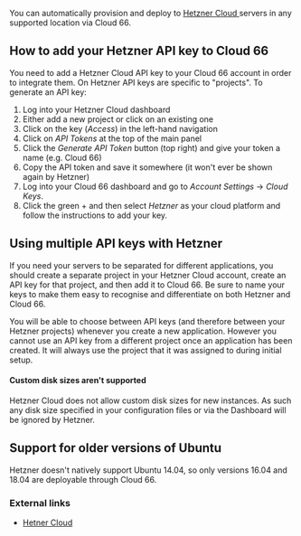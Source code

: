 You can automatically provision and deploy to [Hetzner Cloud ](https://www.hetzner.com/cloud)servers in any supported location via Cloud 66. 

## How to add your Hetzner API key to Cloud 66

You need to add a Hetzner Cloud API key to your Cloud 66 account in order to integrate them. On Hetzner API keys are specific to "projects". To generate an API key: 

1. Log into your Hetzner Cloud dashboard
2. Either add a new project or click on an existing one
3. Click on the key (*Access*) in the left-hand navigation
4. Click on *API Tokens* at the top of the main panel 
5. Click the *Generate API Token* button (top right) and give your token a name (e.g. Cloud 66)
6. Copy the API token and save it somewhere (it won't ever be shown again by Hetzner)
7. Log into your Cloud 66 dashboard and go to *Account Settings* → *Cloud Keys*. 
8. Click the green + and then select *Hetzner* as your cloud platform and follow the instructions to add your key.

## Using multiple API keys with Hetzner

If you need your servers to be separated for different applications, you should create a separate project in your Hetzner Cloud account, create an API key for that project, and then add it to Cloud 66.  Be sure to name your keys to make them easy to recognise and differentiate on both Hetzner and Cloud 66.

You will be able to choose between API keys (and therefore between your Hetzner projects) whenever you create a new application. However you cannot use an API key from a different project once an application has been created. It will always use the project that it was assigned to during initial setup.

#### Custom disk sizes aren't supported
<div class="notice"><p>Hetzner Cloud does not allow custom disk sizes for new instances. As such any disk size specified in your configuration files or via the Dashboard will be ignored by Hetzner.</p></div>

## Support for older versions of Ubuntu

Hetzner doesn't natively support Ubuntu 14.04, so only versions 16.04 and 18.04 are deployable through Cloud 66.

<!--
#### Note
<div class="notice notice-warning"><p>
If you delete your application from Cloud 66, your servers will not be deleted on your cloud provider unless the <a href="/{{page.collection}}/how-to-guides/deployment/server-deletion.html">physical server deletion</a> setting is turned on.</p></div>
-->

### External links

- [Hetner Cloud](https://www.hetzner.com/cloud)